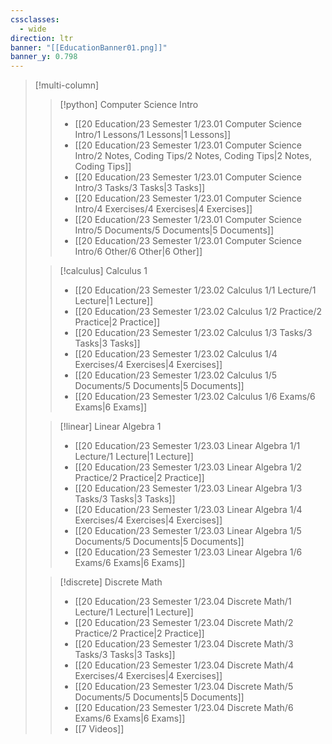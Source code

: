 ```yaml
---
cssclasses:
  - wide
direction: ltr
banner: "[[EducationBanner01.png]]"
banner_y: 0.798
---
```


> [!multi-column]
>
>> [!python] Computer Science Intro
>> - [[20 Education/23 Semester 1/23.01 Computer Science Intro/1 Lessons/1 Lessons|1 Lessons]]
>> - [[20 Education/23 Semester 1/23.01 Computer Science Intro/2 Notes, Coding Tips/2 Notes, Coding Tips|2 Notes, Coding Tips]]
>> - [[20 Education/23 Semester 1/23.01 Computer Science Intro/3 Tasks/3 Tasks|3 Tasks]]
>> - [[20 Education/23 Semester 1/23.01 Computer Science Intro/4 Exercises/4 Exercises|4 Exercises]]
>> - [[20 Education/23 Semester 1/23.01 Computer Science Intro/5 Documents/5 Documents|5 Documents]]
>> - [[20 Education/23 Semester 1/23.01 Computer Science Intro/6 Other/6 Other|6 Other]]
>>
>
>> [!calculus] Calculus 1
>> - [[20 Education/23 Semester 1/23.02 Calculus 1/1 Lecture/1 Lecture|1 Lecture]]
>> - [[20 Education/23 Semester 1/23.02 Calculus 1/2 Practice/2 Practice|2 Practice]]
>> - [[20 Education/23 Semester 1/23.02 Calculus 1/3 Tasks/3 Tasks|3 Tasks]]
>> - [[20 Education/23 Semester 1/23.02 Calculus 1/4 Exercises/4 Exercises|4 Exercises]]
>> - [[20 Education/23 Semester 1/23.02 Calculus 1/5 Documents/5 Documents|5 Documents]]
>> - [[20 Education/23 Semester 1/23.02 Calculus 1/6 Exams/6 Exams|6 Exams]]
>> 
>
>> [!linear] Linear Algebra 1
>> - [[20 Education/23 Semester 1/23.03 Linear Algebra 1/1 Lecture/1 Lecture|1 Lecture]]
>> - [[20 Education/23 Semester 1/23.03 Linear Algebra 1/2 Practice/2 Practice|2 Practice]]
>> - [[20 Education/23 Semester 1/23.03 Linear Algebra 1/3 Tasks/3 Tasks|3 Tasks]]
>> - [[20 Education/23 Semester 1/23.03 Linear Algebra 1/4 Exercises/4 Exercises|4 Exercises]]
>> - [[20 Education/23 Semester 1/23.03 Linear Algebra 1/5 Documents/5 Documents|5 Documents]]
>> - [[20 Education/23 Semester 1/23.03 Linear Algebra 1/6 Exams/6 Exams|6 Exams]]
>>
>
>> [!discrete] Discrete Math
>> - [[20 Education/23 Semester 1/23.04 Discrete Math/1 Lecture/1 Lecture|1 Lecture]]
>> - [[20 Education/23 Semester 1/23.04 Discrete Math/2 Practice/2 Practice|2 Practice]]
>> - [[20 Education/23 Semester 1/23.04 Discrete Math/3 Tasks/3 Tasks|3 Tasks]]
>> - [[20 Education/23 Semester 1/23.04 Discrete Math/4 Exercises/4 Exercises|4 Exercises]]
>> - [[20 Education/23 Semester 1/23.04 Discrete Math/5 Documents/5 Documents|5 Documents]]
>> - [[20 Education/23 Semester 1/23.04 Discrete Math/6 Exams/6 Exams|6 Exams]]
>> - [[7 Videos]]

